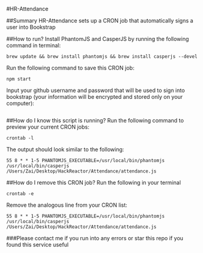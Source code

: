 #HR-Attendance

##Summary
HR-Attendance sets up a CRON job that automatically signs a user into Bookstrap

##How to run?
Install PhantomJS and CasperJS by running the following command in terminal:
````
brew update && brew install phantomjs && brew install casperjs --devel
````
Run the following command to save this CRON job:
````
npm start
````
Input your github username and password that will be used to sign into bookstrap (your information will be encrypted and stored only on your computer):
````

````
##How do I know this script is running?
Run the following command to preview your current CRON jobs:
````
crontab -l
````
The output should look similar to the following:
````
55 8 * * 1-5 PHANTOMJS_EXECUTABLE=/usr/local/bin/phantomjs /usr/local/bin/casperjs /Users/Zai/Desktop/HackReactor/Attendance/attendance.js
````
##How do I remove this CRON job?
Run the following in your terminal
````
crontab -e
````
Remove the analogous line from your CRON list:
````
55 8 * * 1-5 PHANTOMJS_EXECUTABLE=/usr/local/bin/phantomjs /usr/local/bin/casperjs /Users/Zai/Desktop/HackReactor/Attendance/attendance.js
````
###Please contact me if you run into any errors or star this repo if you found this service useful
